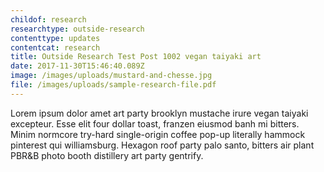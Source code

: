 ```yaml
---
childof: research
researchtype: outside-research
contenttype: updates
contentcat: research
title: Outside Research Test Post 1002 vegan taiyaki art
date: 2017-11-30T15:46:40.089Z
image: /images/uploads/mustard-and-chesse.jpg
file: /images/uploads/sample-research-file.pdf
---
```

Lorem ipsum dolor amet art party brooklyn mustache irure vegan taiyaki excepteur. Esse elit four dollar toast, franzen eiusmod banh mi bitters. Minim normcore try-hard single-origin coffee pop-up literally hammock pinterest qui williamsburg. Hexagon roof party palo santo, bitters air plant PBR&B photo booth distillery art party gentrify.
